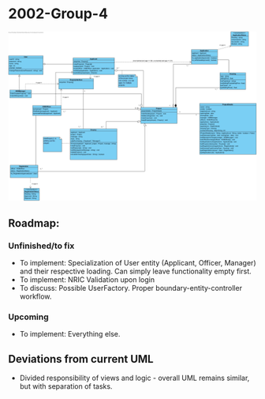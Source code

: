 # 2002-Group-4

![class_diagram.jpg](docs/class_diagram.jpg)

## Roadmap:

### Unfinished/to fix
- To implement: Specialization of User entity (Applicant, Officer, Manager) and their respective loading. Can simply leave functionality empty first.
- To implement: NRIC Validation upon login
- To discuss: Possible UserFactory. Proper boundary-entity-controller workflow.

### Upcoming
- To implement: Everything else.

## Deviations from current UML
- Divided responsibility of views and logic - overall UML remains similar, but with separation of tasks.
